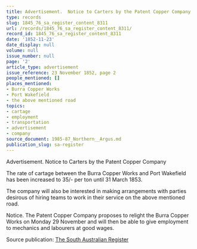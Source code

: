 ```yaml
---
title: Advertisement.  Notice to Carters by the Patent Copper Company
type: records
slug: 1845_76_sa_register_content_8311
url: /records/1845_76_sa_register_content_8311/
record_id: 1845_76_sa_register_content_8311
date: '1852-11-23'
date_display: null
volume: null
issue_number: null
page: '2'
article_type: advertisement
issue_reference: 23 November 1852, page 2
people_mentioned: []
places_mentioned:
- Burra Copper Works
- Port Wakefield
- the above mentioned road
topics:
- cartage
- employment
- transportation
- advertisement
- company
source_document: 1985-87_Northern__Argus.md
publication_slug: sa-register
---
```


Advertisement.  Notice to Carters by the Patent Copper Company

The rate of cartage between the Burra Copper Works and Port Wakefield has been increased to 35/- per ton until 31 March 1853.

The company will also be interested in making arrangements with parties desirous of hiring teams to work in their service on the above mentioned road.

Notice.  The Patent Copper Company proposes to relight the Burra Copper Works on Monday 29 November and will then be able to give employment to mechanics and labourers at good wages.

Source publication: [The South Australian Register](/publications/sa-register/)
